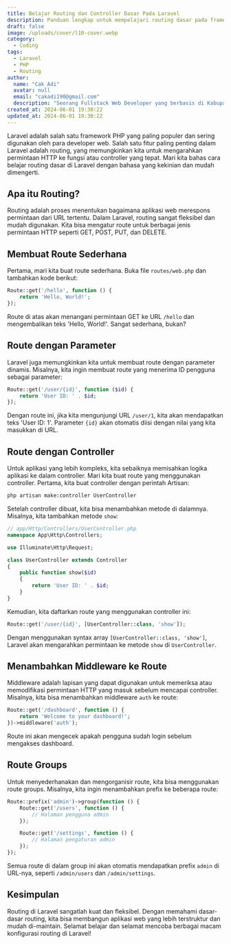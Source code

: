 ```yaml
---
title: Belajar Routing dan Controller Dasar Pada Laravel
description: Panduan lengkap untuk mempelajari routing dasar pada framework Laravel. Artikel ini membahas cara membuat route sederhana, route dengan parameter, route dengan controller, penggunaan middleware, dan route groups dengan bahasa yang kekinian.
draft: false
image: /uploads/cover/l10-cover.webp
category:
  - Coding
tags:
  - Laravel
  - PHP
  - Routing
author:
  name: "Cak Adi"
  avatar: null
  email: "cakadi190@gmail.com"
  description: "Seorang Fullstack Web Developer yang berbasis di Kabupaten Ngawi yang suka sekali dengan desain dan juga hal yang berbau teknologi."
created_at: 2024-06-01 19:30:22
updated_at: 2024-06-01 19:30:22
---
```


Laravel adalah salah satu framework PHP yang paling populer dan sering digunakan oleh para developer web. Salah satu fitur paling penting dalam Laravel adalah routing, yang memungkinkan kita untuk mengarahkan permintaan HTTP ke fungsi atau controller yang tepat. Mari kita bahas cara belajar routing dasar di Laravel dengan bahasa yang kekinian dan mudah dimengerti.

## Apa itu Routing?

Routing adalah proses menentukan bagaimana aplikasi web merespons permintaan dari URL tertentu. Dalam Laravel, routing sangat fleksibel dan mudah digunakan. Kita bisa mengatur route untuk berbagai jenis permintaan HTTP seperti GET, POST, PUT, dan DELETE.

## Membuat Route Sederhana

Pertama, mari kita buat route sederhana. Buka file `routes/web.php` dan tambahkan kode berikut:

```php
Route::get('/hello', function () {
    return 'Hello, World!';
});
```

Route di atas akan menangani permintaan GET ke URL `/hello` dan mengembalikan teks 'Hello, World!'. Sangat sederhana, bukan?

## Route dengan Parameter

Laravel juga memungkinkan kita untuk membuat route dengan parameter dinamis. Misalnya, kita ingin membuat route yang menerima ID pengguna sebagai parameter:

```php
Route::get('/user/{id}', function ($id) {
    return 'User ID: ' . $id;
});
```

Dengan route ini, jika kita mengunjungi URL `/user/1`, kita akan mendapatkan teks 'User ID: 1'. Parameter `{id}` akan otomatis diisi dengan nilai yang kita masukkan di URL.

## Route dengan Controller

Untuk aplikasi yang lebih kompleks, kita sebaiknya memisahkan logika aplikasi ke dalam controller. Mari kita buat route yang menggunakan controller. Pertama, kita buat controller dengan perintah Artisan:

```bash
php artisan make:controller UserController
```

Setelah controller dibuat, kita bisa menambahkan metode di dalamnya. Misalnya, kita tambahkan metode `show`:

```php
// app/Http/Controllers/UserController.php
namespace App\Http\Controllers;

use Illuminate\Http\Request;

class UserController extends Controller
{
    public function show($id)
    {
        return 'User ID: ' . $id;
    }
}
```

Kemudian, kita daftarkan route yang menggunakan controller ini:

```php
Route::get('/user/{id}', [UserController::class, 'show']);
```

Dengan menggunakan syntax array `[UserController::class, 'show']`, Laravel akan mengarahkan permintaan ke metode `show` di `UserController`.

## Menambahkan Middleware ke Route

Middleware adalah lapisan yang dapat digunakan untuk memeriksa atau memodifikasi permintaan HTTP yang masuk sebelum mencapai controller. Misalnya, kita bisa menambahkan middleware `auth` ke route:

```php
Route::get('/dashboard', function () {
    return 'Welcome to your dashboard!';
})->middleware('auth');
```

Route ini akan mengecek apakah pengguna sudah login sebelum mengakses dashboard.

## Route Groups

Untuk menyederhanakan dan mengorganisir route, kita bisa menggunakan route groups. Misalnya, kita ingin menambahkan prefix ke beberapa route:

```php
Route::prefix('admin')->group(function () {
    Route::get('/users', function () {
        // Halaman pengguna admin
    });

    Route::get('/settings', function () {
        // Halaman pengaturan admin
    });
});
```

Semua route di dalam group ini akan otomatis mendapatkan prefix `admin` di URL-nya, seperti `/admin/users` dan `/admin/settings`.

## Kesimpulan

Routing di Laravel sangatlah kuat dan fleksibel. Dengan memahami dasar-dasar routing, kita bisa membangun aplikasi web yang lebih terstruktur dan mudah di-maintain. Selamat belajar dan selamat mencoba berbagai macam konfigurasi routing di Laravel!
